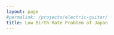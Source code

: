 ```yaml
---
layout: page
#permalink: /projects/electric-guitar/
title: Low Birth Rate Problem of Japan
---
```


<object data="/doc/Low-Birth-Rate-Problem-of-Japan.pdf" width="100%" height="1000vh" type='application/pdf'></object>

<script src="https://embed.github.com/view/3d/skalnik/secret-bear-clip/master/stl/clip.stl"></script>
